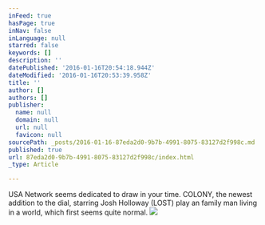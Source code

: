 ```yaml
---
inFeed: true
hasPage: true
inNav: false
inLanguage: null
starred: false
keywords: []
description: ''
datePublished: '2016-01-16T20:54:18.944Z'
dateModified: '2016-01-16T20:53:39.958Z'
title: ''
author: []
authors: []
publisher:
  name: null
  domain: null
  url: null
  favicon: null
sourcePath: _posts/2016-01-16-87eda2d0-9b7b-4991-8075-83127d2f998c.md
published: true
url: 87eda2d0-9b7b-4991-8075-83127d2f998c/index.html
_type: Article

---
```

USA Network seems dedicated to draw in your time. COLONY, the newest addition to the dial, starring Josh Holloway (LOST) play an family man living in a world, which first seems quite normal.
![](https://the-grid-user-content.s3-us-west-2.amazonaws.com/b1f7aff5-658f-4290-899a-d7340fc3c7f5.jpg)